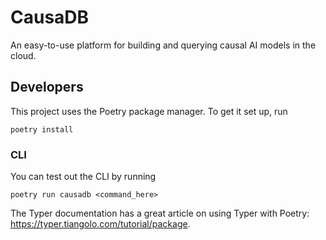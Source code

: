 # CausaDB

An easy-to-use platform for building and querying causal AI models in the cloud.

## Developers

This project uses the Poetry package manager. To get it set up, run

```
poetry install
```

### CLI

You can test out the CLI by running

```
poetry run causadb <command_here>
```

The Typer documentation has a great article on using Typer with Poetry: https://typer.tiangolo.com/tutorial/package.